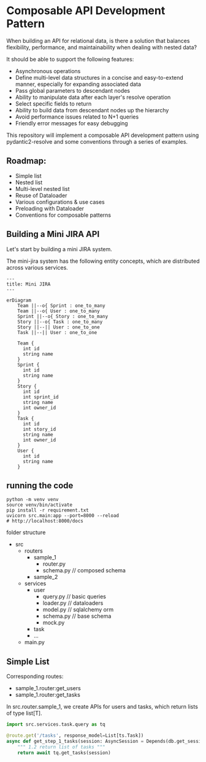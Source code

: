 # Composable API Development Pattern
When building an API for relational data, is there a solution that balances flexibility, performance, and maintainability when dealing with nested data?

It should be able to support the following features:

- Asynchronous operations
- Define multi-level data structures in a concise and easy-to-extend manner, especially for expanding associated data
- Pass global parameters to descendant nodes
- Ability to manipulate data after each layer's resolve operation
- Select specific fields to return
- Ability to build data from descendant nodes up the hierarchy
- Avoid performance issues related to N+1 queries
- Friendly error messages for easy debugging

This repository will implement a composable API development pattern using pydantic2-resolve and some conventions through a series of examples.

## Roadmap:
- Simple list
- Nested list
- Multi-level nested list
- Reuse of Dataloader
- Various configurations & use cases
- Preloading with Dataloader
- Conventions for composable patterns


## Building a Mini JIRA API
Let's start by building a mini JIRA system.

The mini-jira system has the following entity concepts, which are distributed across various services.

```mermaid
---
title: Mini JIRA
---

erDiagram
    Team ||--o{ Sprint : one_to_many
    Team ||--o{ User : one_to_many
    Sprint ||--o{ Story : one_to_many
    Story ||--o{ Task : one_to_many
    Story ||--|| User : one_to_one
    Task ||--|| User : one_to_one

    Team {
      int id
      string name
    }
    Sprint {
      int id
      string name
    }
    Story {
      int id
      int sprint_id
      string name
      int owner_id
    }
    Task {
      int id
      int story_id
      string name
      int owner_id
    }
    User {
      int id
      string name
    }
```

## running the code

```shell
python -m venv venv
source venv/bin/activate
pip install -r requirement.txt
uvicorn src.main:app --port=8000 --reload
# http://localhost:8000/docs
```

folder structure

- src 
    - routers
        - sample_1
            - router.py
            - schema.py // composed schema
        - sample_2
    - services
        - user
            - query.py // basic queries
            - loader.py  // dataloaders
            - model.py // sqlalchemy orm
            - schema.py  // base schema
            - mock.py
        - task
        - ...
    - main.py


## Simple List
Corresponding routes:

- sample_1.router:get_users
- sample_1.router:get_tasks

In src.router.sample_1, we create APIs for users and tasks, which return lists of type list[T].


```python
import src.services.task.query as tq

@route.get('/tasks', response_model=List[ts.Task])
async def get_step_1_tasks(session: AsyncSession = Depends(db.get_session)):
    """ 1.2 return list of tasks """
    return await tq.get_tasks(session)
```